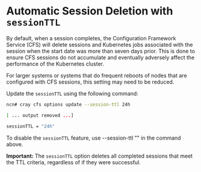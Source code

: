 # Automatic Session Deletion with `sessionTTL`

By default, when a session completes, the Configuration Framework Service \(CFS\) will delete sessions and Kubernetes jobs associated with the session when the start date was more than seven days prior. This is done to ensure CFS sessions do not accumulate and eventually adversely affect the performance of the Kubernetes cluster.

For larger systems or systems that do frequent reboots of nodes that are configured with CFS sessions, this setting may need to be reduced.

Update the `sessionTTL` using the following command:

```bash
ncn# cray cfs options update --session-ttl 24h

[ ... output removed ...]

sessionTTL = "24h"
```

To disable the `sessionTTL` feature, use --session-ttl "" in the command above.

**Important:** The `sessionTTL` option deletes all completed sessions that meet the TTL criteria, regardless of if they were successful.

